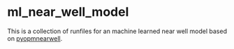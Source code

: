 # ml_near_well_model
This is a collection of runfiles for an machine learned near well model based on [pyopmnearwell](https://daavid00.github.io/pyopmnearwell/introduction.html).
